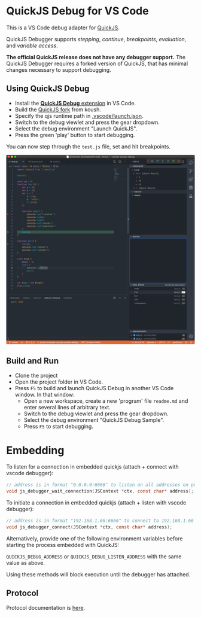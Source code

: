 # QuickJS Debug for VS Code

This is a VS Code debug adapter for [QuickJS](https://bellard.org/quickjs/).

QuickJS Debugger supports *stepping*, *continue*, *breakpoints*, *evaluation*, and
*variable access*.

**The official QuickJS release does not have any debugger support.** The QuickJS Debugger requires a forked version of QuickJS, that has minimal changes necessary to support debugging.

## Using QuickJS Debug

* Install the [**QuickJS Debug** extension](https://marketplace.visualstudio.com/items?itemName=koush.quickjs-debug) in VS Code.
* Build the [QuickJS fork](https://github.com/koush/quickjs) from koush.
* Specify the qjs runtime path in [.vscode/launch.json](https://github.com/koush/vscode-quickjs-debug/blob/master/.vscode/launch.json).
* Switch to the debug viewlet and press the gear dropdown.
* Select the debug environment "Launch QuickJS".
* Press the green 'play' button to start debugging.

You can now step through the `test.js` file, set and hit breakpoints.

![QuickJS Debug](images/quickjs-debug-demo.png)

## Build and Run


* Clone the project
* Open the project folder in VS Code.
* Press `F5` to build and launch QuickJS Debug in another VS Code window. In that window:
  * Open a new workspace, create a new 'program' file `readme.md` and enter several lines of arbitrary text.
  * Switch to the debug viewlet and press the gear dropdown.
  * Select the debug environment "QuickJS Debug Sample".
  * Press `F5` to start debugging.

# Embedding

To listen for a connection in embedded quickjs (attach + connect with vscode debugger):
```c
// address is in format "0.0.0.0:6666" to listen on all addresses on port 6666
void js_debugger_wait_connection(JSContext *ctx, const char* address);
```

To initiate a connection in embedded quickjs (attach + listen with vscode debugger):
```c
// address is in format "192.168.1.66:6666" to connect to 192.168.1.66 on port 6666
void js_debugger_connect(JSContext *ctx, const char* address);
```

Alternatively, provide one of the following environment variables before starting the process embedded with QuickJS:

`QUICKJS_DEBUG_ADDRESS` or `QUICKJS_DEBUG_LISTEN_ADDRESS` with the same value as above.

Using these methods will block execution until the debugger has attached.


## Protocol

Protocol documentation is [here](protocol.md).
